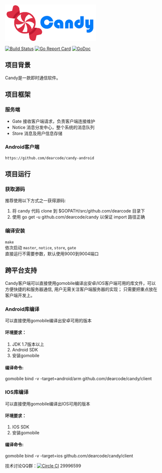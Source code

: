 ![Logo](https://raw.githubusercontent.com/dearcode/web/master/static/img/logo.png "Candy logo")

[![Build Status](https://travis-ci.org/dearcode/candy.svg?branch=master)](https://travis-ci.org/dearcode/candy)
[![Go Report Card](https://goreportcard.com/badge/github.com/dearcode/candy)](https://goreportcard.com/report/github.com/dearcode/candy)
[![GoDoc](https://godoc.org/github.com/dearcode/candy?status.svg)](https://godoc.org/github.com/dearcode/candy)


## 项目背景 
  Candy是一款即时通信软件。  

## 项目框架 
### 服务端  
  * Gate 接收客户端请求，负责客户端连接维护  
  * Notice 消息分发中心，整个系统的消息队列  
  * Store 消息及用户信息存储  

### Android客户端
    https://github.com/dearcode/candy-android  
    
## 项目运行
### 获取源码
  推荐使用以下方式之一获得源码:
  1. 将 candy 代码 clone 到 $GOPATH/src/github.com/dearcode 目录下  
  2. 使用 go get -u github.com/dearcode/candy
  以保证 import 路径正确  
   
### 编译安装 
  `make`  
  依次启动 `master`, `notice`, `store`, `gate`  
  直接运行不需要参数，默认使用9000到9004端口   

## 跨平台支持  
  Candy客户端可以直接使用gomobile编译出安卓/IOS客户端可用的库文件，可以方便快捷的和服务器通信, 用户无需关注客户端服务器的实现； 只需要把重点放在客户端开发上。
  
### Android库编译  
  可以直接使用gomobile编译出安卓可用的版本  

#### 环境要求：  
  1. JDK 1.7版本以上  
  2. Android SDK  
  3. 安装gomobile   

#### 编译命令:    
  gomobile bind -v -target=android/arm github.com/dearcode/candy/client   
  
### IOS库编译
  可以直接使用gomobile编译出IOS可用的版本  

#### 环境要求：  
  1. IOS SDK  
  2. 安装gomobile   

#### 编译命令:   
  gomobile bind -v -target=ios github.com/dearcode/candy/client   




技术讨论QQ群：[![Circle CI](http://pub.idqqimg.com/wpa/images/group.png)](http://shang.qq.com/wpa/qunwpa?idkey=d43cad7db88d71f70da81523c02b2fe59343111e1d0a9d5f5ac2a198ee047279) 29996599    



